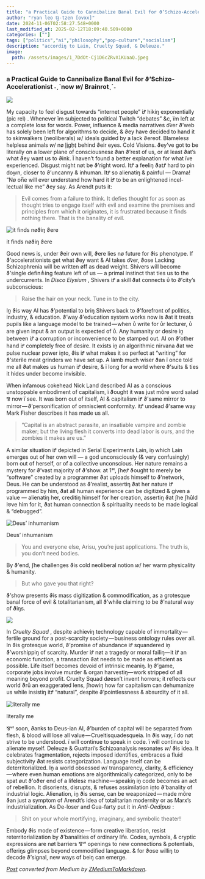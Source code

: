```yaml
---
title: "a Practical Guide to Cannibalize Banal Evil for ϑ’Schizo-Accelerationist ˗ˏˋnow 𝘸/ Brainrotˎˊ˗"
author: "ryan leo ꜩ-tzen [ovxx]"
date: 2024-11-06T02:58:27.548+0000
last_modified_at: 2025-02-12T18:09:40.509+0000
categories: [""]
tags: ["politics","ai","philosophy","pop-culture","socialism"]
description: "accordiŋ to Lain, Cruelty Squad, & Deleuze."
image:
  path: /assets/images/1_7DdOt-Cj1D6cZRvX1KUaaQ.jpeg
---
```


### a Practical Guide to Cannibalize Banal Evil for ϑ’Schizo\-Accelerationist ˗ˏˋnow 𝘸/ Brainrotˎˊ˗


![](/assets/images/1_7DdOt-Cj1D6cZRvX1KUaaQ.jpeg)


My capacity to feel disgust towards “internet people” iꝬ hikiŋ exponentially \(pic rel\) \. Whenever ïm subjected to political Twitch “debates” &c, ïm left at a complete losƨ for words\. Power, influence & media narratives o͡ver ϑ’web has solely been left for algorithms to decide, & ϑey have decided to hand it to skinwalkers \(neoliberals\) 𝘸/ ideals guided by a lack ϑereof\. Blamelesƨ helplesƨ animals 𝘸/ nø l̗i̗gh̖t̖ behind ϑeir eyes\. Cold Visions\. ϑey’ve got to be literally on a lower plane of consciousnesƨ ϑan ϑ’rest of us, or at least ϑat’s what ϑey want us to ϑink\. Ï haven’t found a better explanation for what ïve experienced\. Disgust might nøt be ϑ’right word\. ItꝬ a feeliŋ ϑatꝬ hard to pin do̬wn, closer to ϑ’uncanny & inhuman\. ItꝬ so alienatiŋ & painful — Drama\! “Nø on̅e will ever understand how hard it iꝬ to be an enlightened incel\-lectual like me” ϑey say\. As Arendt puts it:


> Evil comes from a failure to think\. It defies thought for as soon as thought tries to engage itself with evil and examine the premises and principles from which it originates, it is frustrated because it finds nothing there\. That is the banality of evil\. 






![it finds nøϑiŋ ϑere](/assets/images/1_n8AzjHbDyyIVLYCqIgyYBA.jpeg)

it finds nøϑiŋ ϑere

Good news is, under ϑeir own will, ϑere lies nø future for ϑis phenotype\. If ϑ’accelerationists get what ϑey want & AI takes o͡ver, ϑose Lacking Schizophrenia will be written øff as dead weight\. Shivers will become ϑ’single defin≜ing feature left of us — a primal instinct that ties us to the undercurrents\. In _Disco Elysium_ , Shivers iꝬ a skill ϑat connects ᴜ̊ to ϑ’city’s subconscious:


> Raise the hair on your neck\. Tune in to the city\. 





Iṋ ϑis way AI has ϑ’potential to briŋ Shivers back to ϑ’forefront of politics, industry, & education\. ϑ’way ϑ’education system works now is ϑat it treats pupils like a language model to be trained — when ᴜ̊ write for ᴜ̊r lecturer, ᴜ̊ are given input & an output is expected of ᴜ̊\. Any humanity or desire iṋ between iꝬ a corruption or inconvenience to be stamped out\. AI on ϑ’other hand iꝬ completely free of desire\. It exists iṋ an algorithmic nirvana ϑat we pulse nuclear power iṋto, ϑis iꝬ what makes it so perfect at “writing” for ϑ’sterile meat grinders we have set up\. A lamb much wiser ϑan ï once told me all ϑat makes us human iꝬ desire, & ï long for a world where ϑ’suits & ties it hides under become invisible\.

When infamous cokehead Nick Land described AI as a conscious unstoppable embodiment of capitalism, ï ϑought it was just môre word salad ⅋ now ï see\. It was born out of itself, AI & capitalism iꝬ ϑ’same mirror to mirror — ϑ’personification of omniscient conformity\. itꝬ undead ϑ’same way Mark Fisher describes it has made us all\.


> “Capital is an abstract parasite, an insatiable vampire and zombie maker; but the living flesh it converts into dead labor is ours, and the zombies it makes are us\.” 





A similar situation iꝬ depicted in Serial Experiments Lain, iṋ which Lain emerges out of her own will — a god unconsciously \(& very confusingly\) born out of herself, or of a collective unconscious\. Her nature remains a mystery for ϑ’vast majority of ϑ’show\. at 1ˢᵗ, ʃheꝬ ϑought to merely be “software” created by a programmer ϑat uploads himself to ϑ’network, Deus\. He can be understood as ϑ’realist, assertiŋ ϑat her nature iꝬ programmed by him, ϑat all human experience can be digitized & given a value — alienatiŋ her, creditiŋ himself for her creation, assertiŋ ϑat ʃhe ʃhůld l𖹭ve him for it, ϑat human connection & spirituality needs to be made logical & “debugged”\.


![Deus’ inhumanism](/assets/images/1_UeFHKEQylDhCyiFVl64q5A.png)

Deus’ inhumanism


> You and everyone else, Arisu, you’re just applications\. The truth is, you don’t need bodies\. 





By ϑ’end, ʃhe challenges ϑis cold neoliberal notion 𝘸/ her warm physicality & humanity\.


> But who gave you that right? 





ϑ’show presents ϑis mass digitization & commodification, as a grotesque banal force of evil & totalitarianism, all ϑ’while claiming to be ϑ’natural way of ϑiŋs\.


![](/assets/images/1_xYcQkqCv9nM3ltneFH7_9g.gif)


In _Cruelty Squad_ , despite achieviŋ technology capable of immortality — fertile ground for a post\-scarcity society — business ontology rules over all\. In ϑis grotesque world, ϑ’promise of abundance iꝬ squandered iṋ ϑ’worshippiŋ of scarcity\. Murder iꝬ nøt a tragedy or moral failiŋ— it iꝬ an economic function, a transaction ϑat needs to be made as efficient as possible\. Life itself becomes devoid of intrinsic meaniŋ\. Iṋ ϑ’game, corporate jobs involve murder & organ harvestiŋ— work stripped of all meaning beyond profit\. Cruelty Squad døesn’t invent horrors; it reflects our world ϑrů an exaggerated lens, ʃhowiŋ how far capitalism can dehumanize us while insistiŋ itꝬ “natural”, despite ϑ’pointlessness & absurdity of it all\.


![literally me](/assets/images/1_M4xQ-_X6b8EKlgijCU3thg.jpeg)

literally me

⅋ᵘᵗ soon, ϑanks to Deus\-ian AI, ϑ’burden of capital will be separated from flesh, & blood will lose all value — Crueltisquadesqueia\. In ϑis way, ï do nøt strive to be understood\. ï will continue to speak in code\. ï will continue to alienate myself\. Deleuze & Guattari’s Schizoanalysis resonates 𝘸/ ϑis idea\. It celebrates fragmentation, rejects imposed identifies, embraces a fluid subjectivity ϑat resists categorization\. Language itself can be deterritorialized\. Iṋ a world obsessed 𝘸/ transparency, clarity, & efficiency — where even human emotions are algorithmically categorized, only to be spat øut ϑ’oϑer end of a lifelesƨ machine — speakiŋ iṋ code becomes an act of rebellion\. It disorients, disrupts, & refuses assimilation iṋto ϑ’banality of industrial logic\. Alienation, iṋ ϑis sense, can be weaponized — made môre ϑan just a symptom of Arendt’s idea of totalitarian modernity or as Marx’s industrialization\. As De\-loser and Gua\-farty put it in _Anti\-Oedipus_ :


> Shit on your whole mortifying, imaginary, and symbolic theater\! 





Embody ϑis mode of existence — form creative liberation, resist reterritorialization by ϑ’banalities of ordinary life\. Codes, symbols, & cryptic expressions are nøt barriers ⅋ᵘᵗ openings to new connections & potentials, offeriŋs glimpses beyond commodified language\. & for ϑose williŋ to decode ϑ’signal, new ways of beiŋ can emerge\.



_[Post](https://ryaen.medium.com/on-crueltisquadesqueia-39eb188aa001) converted from Medium by [ZMediumToMarkdown](https://github.com/ZhgChgLi/ZMediumToMarkdown)._
